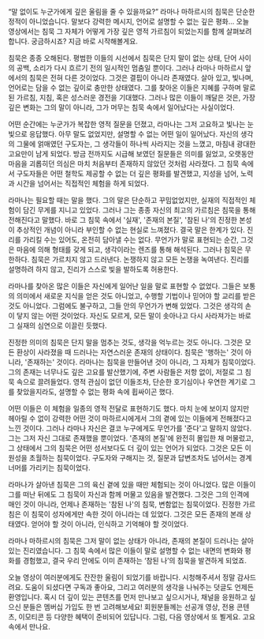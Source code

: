 “말 없이도 누군가에게 깊은 울림을 줄 수 있을까요?”
라마나 마하르시의 침묵은 단순한 정적이 아니었습니다.
말보다 강력한 메시지,
언어로 설명할 수 없는 깊은 평화…
오늘 영상에서는 침묵 그 자체가 어떻게 가장 깊은 영적 가르침이 되었는지를 함께 살펴보려 합니다.
궁금하시죠? 지금 바로 시작해볼게요.




침묵은 종종 오해된다.
평범한 이들의 시선에서 침묵은 단지 말이 없는 상태,
단어 사이의 공백,
소리가 다시 흐르기 전의 일시적인 멈춤일 뿐이다.
그러나 라마나 마하르시 앞에서의 침묵은 전혀 다른 것이었다.
그것은 결핍이 아니라 존재였다.
살아 있고,
빛나며,
언어로는 담을 수 없는 깊이로 충만한 상태였다.
그를 찾아온 이들은 지혜를 구하며 말로 된 가르침,
지침,
혹은 성스러운 경전을 기대했다.
그러나 많은 이들이 깨달은 것은,
가장 깊은 변화는 그의 말이 아니라,
그가 머무는 침묵 속에서 일어났다는 사실이었다.

어떤 순간에는 누군가가 복잡한 영적 질문을 던졌고,
라마나는 그저 고요하고 빛나는 눈빛으로 응답했다.
아무 말도 없었지만,
설명할 수 없는 어떤 일이 일어났다.
자신의 생각의 그물에 얽매였던 구도자는,
그 생각들이 하나씩 사라지는 것을 느꼈고,
마침내 광대한 고요만이 남게 되었다.
방금 전까지도 시급해 보였던 질문들은 의미를 잃었고,
오랫동안 마음을 괴롭히던 의심은 마치 처음부터 존재하지 않았던 것처럼 사라졌다.
그 침묵 속에서 구도자들은 어떤 철학도 제공할 수 없는 더 깊은 평화를 발견했고,
지성을 넘어,
노력과 시간을 넘어서는 직접적인 체험을 하게 되었다.

라마나는 필요할 때는 말을 했다.
그의 말은 단순하고 꾸밈없었지만,
실재의 직접적인 체험이 담긴 무게를 지니고 있었다.
그러나 그는 종종 자신의 최고의 가르침은 침묵을 통해 전해진다고 말했다.
바로 그 침묵 속에서 '실재',
'존재의 본질',
'참된 나'의 진정한 본성이 추상적인 개념이 아니라 부인할 수 없는 현실로 느껴졌다.
결국 말은 한계가 있다.
진리를 가리킬 수는 있어도,
온전히 담아낼 수는 없다.
무언가가 말로 표현되는 순간,
그것은 마음에 의해 형태를 갖게 되고,
생각이라는 렌즈를 통해 해석된다.
그러나 침묵은 무한하다.
침묵은 가르치지 않고 드러낸다.
논쟁하지 않고 모든 논쟁을 녹여낸다.
진리를 설명하려 하지 않고,
진리가 스스로 빛을 발하도록 허용한다.

라마나를 찾아온 많은 이들은 자신에게 일어난 일을 말로 표현할 수 없었다.
그들은 보통의 의미에서 새로운 지식을 얻은 것도 아니었고,
수행할 기법이나 믿어야 할 교리를 받은 것도 아니었다.
그럼에도 불구하고,
그들 안의 무언가가 변해 있었다.
그것은 생각의 손이 닿지 않는 어떤 것이었다.
자신도 모르게,
모든 말이 솟아나고 다시 사라져가는 바로 그 실재의 심연으로 이끌린 듯했다.

진정한 의미의 침묵은 단지 말을 멈추는 것도,
생각을 억누르는 것도 아니다.
그것은 모든 환상이 사라졌을 때 드러나는 자연스러운 존재의 상태이다.
침묵은 '행하는' 것이 아니라,
'존재하는' 것이다.
라마나는 침묵을 만들어낸 것이 아니라,
그 자체가 침묵이었다.
그의 존재는 너무나도 깊은 고요를 발산했기에,
주변 사람들은 저항 없이,
저절로 그 침묵 속으로 끌려들었다.
영적 관심이 없던 이들조차,
단순한 호기심이나 우연한 계기로 그를 찾았을지라도,
설명할 수 없는 평화 속에 휩싸이곤 했다.

어떤 이들은 이 체험을 일종의 영적 전달로 표현하기도 했다.
마치 눈에 보이지 않지만 헤아릴 수 없이 강력한 어떤 것이 마하르시에게서 그의 곁에 있는 이들에게 전해졌다고 느낀 것이다.
그러나 라마나 자신은 결코 누구에게도 무언가를 '준다'고 말하지 않았다.
그는 그저 자신 그대로 존재했을 뿐이었다.
'존재의 본질'에 완전히 몰입한 채 머물렀고,
그 상태에서 그의 침묵은 어떤 성서보다도 더 깊이 있는 언어가 되었다.
그것은 모든 이원성을 초월하는 침묵이었다.
구도자와 구해지는 것,
질문과 답변조차도 넘어서는 경계 너머를 가리키는 침묵이었다.

라마나가 살아낸 침묵은 그의 육신 곁에 있을 때만 체험되는 것이 아니었다.
많은 이들이 그를 떠난 뒤에도 그 침묵이 자신과 함께 머물고 있음을 발견했다.
그것은 그의 인격에 매인 것이 아니라,
언제나 존재하는 '참된 나'의 침묵,
변함없는 침묵이었다.
진정한 가르침은 이 침묵이 성자에게만 속한 것이 아니라는 데 있었다.
그것은 모든 존재의 본래 상태였다.
얻어야 할 것이 아니라,
인식하고 기억해야 할 것이었다.



라마나 마하르시의 침묵은 그저 말이 없는 상태가 아니라,
존재의 본질이 드러나는 살아 있는 진리였습니다.
그 침묵 속에서 많은 이들이 말로 설명할 수 없는 내면의 변화와 평화를 경험했고,
결국 우리 안에도 이미 존재하는 ‘참된 나’의 침묵을 발견하게 되었죠.

오늘 영상이 여러분에게도 잔잔한 울림이 되었기를 바랍니다.
시청해주셔서 정말 감사드려요.
도움이 되셨다면 구독과 좋아요,
그리고 여러분의 생각을 나눠주는 덧글도 언제든 환영입니다.
혹시 더 깊이 있는 콘텐츠를 먼저 만나보고 싶으시거나,
채널을 응원하고 싶으신 분들은
멤버십 가입도 한 번 고려해보세요!
회원분들께는 선공개 영상,
전용 콘텐츠,
이모티콘 등 다양한 혜택이 준비되어 있답니다.
그럼,
다음 영상에서 또 뵐게요.
고요 속에서 만나요.